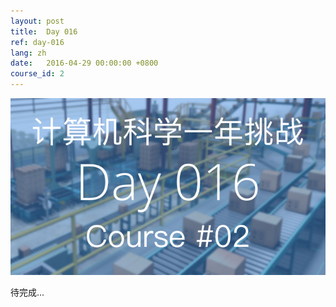 ```yaml
---
layout: post
title:  Day 016
ref: day-016
lang: zh
date:   2016-04-29 00:00:00 +0800
course_id: 2
---
```


![](/images/Day016.png)

待完成...
